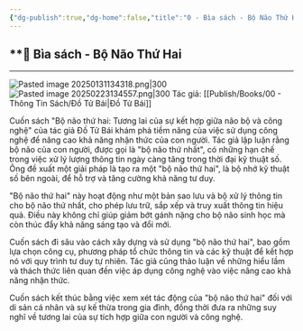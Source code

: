 ```yaml
---
{"dg-publish":true,"dg-home":false,"title":"0 - Bìa sách - Bộ Não Thứ Hai","date":"2025-01-31","tags":["sach/bo-nao-thu-hai"],"mô tả":"Hình ảnh bìa, tiêu đề, tác giả, giới thiệu ngắn","trang tiếp theo":"[[0a - Giới thiệu - Bộ Não Thứ Hai]]","dg-path":"Books/02 - Bộ Não Thứ Hai - Đồ Tử Bái/0 - Bìa sách - Bộ Não Thứ Hai.md","permalink":"/books/02-bo-nao-thu-hai-do-tu-bai/0-bia-sach-bo-nao-thu-hai/","dgPassFrontmatter":true,"updated":"2025-02-23T13:56:05.346+07:00"}
---
```


## **📖 Bìa sách - Bộ Não Thứ Hai
---
![Pasted image 20250131134318.png|300](/img/user/src/Pasted%20image%2020250131134318.png)
![Pasted image 20250223134557.png|300](/img/user/src/Pasted%20image%2020250223134557.png)
Tác giả:  [[Publish/Books/00 - Thông Tin Sách/Đồ Tử Bái\|Đồ Tử Bái]]

Cuốn sách "Bộ não thứ hai: Tương lai của sự kết hợp giữa não bộ và công nghệ" của tác giả Đồ Tử Bái khám phá tiềm năng của việc sử dụng công nghệ để nâng cao khả năng nhận thức của con người. Tác giả lập luận rằng bộ não của con người, được gọi là "bộ não thứ nhất", có những hạn chế trong việc xử lý lượng thông tin ngày càng tăng trong thời đại kỹ thuật số. Ông đề xuất một giải pháp là tạo ra một "bộ não thứ hai", là bộ nhớ kỹ thuật số bên ngoài, để hỗ trợ và tăng cường khả năng tư duy.

"Bộ não thứ hai" này hoạt động như một bản sao lưu và bộ xử lý thông tin cho bộ não thứ nhất, cho phép lưu trữ, sắp xếp và truy xuất thông tin hiệu quả. Điều này không chỉ giúp giảm bớt gánh nặng cho bộ não sinh học mà còn thúc đẩy khả năng sáng tạo và đổi mới.

Cuốn sách đi sâu vào cách xây dựng và sử dụng "bộ não thứ hai", bao gồm lựa chọn công cụ, phương pháp tổ chức thông tin và các kỹ thuật để kết hợp nó với quy trình tư duy tự nhiên. Tác giả cũng thảo luận về những hiểu lầm và thách thức liên quan đến việc áp dụng công nghệ vào việc nâng cao khả năng nhận thức.

Cuốn sách kết thúc bằng việc xem xét tác động của "bộ não thứ hai" đối với di sản cá nhân và sự kế thừa trong gia đình, đồng thời đưa ra những suy nghĩ về tương lai của sự tích hợp giữa con người và công nghệ.


